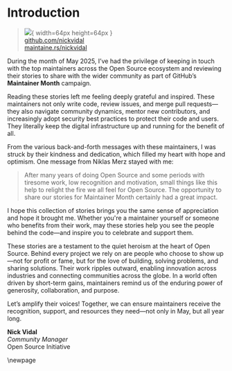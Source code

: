 # Introduction

> ![](https://i0.wp.com/github.com/nickvidal.png?resize=200%2C200&ssl=1){ width=64px height=64px }  
> [github.com/nickvidal](https://github.com/nickvidal)  
> [maintaine.rs/nickvidal](https://maintaine.rs/nickvidal)

During the month of May 2025, I’ve had the privilege of keeping in touch with the top maintainers across the Open Source ecosystem and reviewing their stories to share with the wider community as part of GitHub’s **Maintainer Month** campaign.

Reading these stories left me feeling deeply grateful and inspired. These maintainers not only write code, review issues, and merge pull requests—they also navigate community dynamics, mentor new contributors, and increasingly adopt security best practices to protect their code and users. They literally keep the digital infrastructure up and running for the benefit of all.

From the various back-and-forth messages with these maintainers, I was struck by their kindness and dedication, which filled my heart with hope and optimism. One message from Niklas Merz stayed with me:

> After many years of doing Open Source and some periods with tiresome work, low recognition and motivation, small things like this help to relight the fire we all feel for Open Source. The opportunity to share our stories for Maintainer Month certainly had a great impact.

I hope this collection of stories brings you the same sense of appreciation and hope it brought me. Whether you're a maintainer yourself or someone who benefits from their work, may these stories help you see the people behind the code—and inspire you to celebrate and support them.

These stories are a testament to the quiet heroism at the heart of Open Source. Behind every project we rely on are people who choose to show up—not for profit or fame, but for the love of building, solving problems, and sharing solutions. Their work ripples outward, enabling innovation across industries and connecting communities across the globe. In a world often driven by short-term gains, maintainers remind us of the enduring power of generosity, collaboration, and purpose.

Let’s amplify their voices! Together, we can ensure maintainers receive the recognition, support, and resources they need—not only in May, but all year long.

**Nick Vidal**  
_Community Manager_  
Open Source Initiative

\newpage
